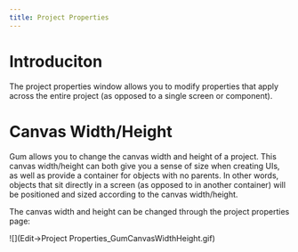```yaml
---
title: Project Properties
---
```


# Introduciton

The project properties window allows you to modify properties that apply across the entire project (as opposed to a single screen or component).

# Canvas Width/Height

Gum allows you to change the canvas width and height of a project. This canvas width/height can both give you a sense of size when creating UIs, as well as provide a container for objects with no parents. In other words, objects that sit directly in a screen (as opposed to in another container) will be positioned and sized according to the canvas width/height.

The canvas width and height can be changed through the project properties page:

![](Edit->Project Properties_GumCanvasWidthHeight.gif)